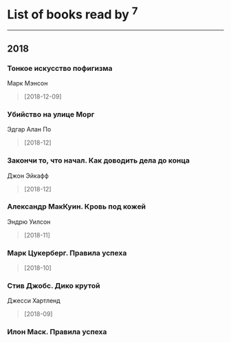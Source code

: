 # List of books read by [](https://plus.google.com/104289450206538776186)<sup>7</sup>
---

## 2018

### Тонкое искусство пофигизма
Марк Мэнсон
> [2018-12-09] 


### Убийство на улице Морг
Эдгар Алан По
> [2018-12] 


### Закончи то, что начал. Как доводить дела до конца
Джон Эйкафф
> [2018-12] 


### Александр МакКуин. Кровь под кожей
Эндрю Уилсон
> [2018-11] 


### Марк Цукерберг. Правила успеха
> [2018-10] 


### Стив Джобс. Дико крутой
Джесси Хартленд
> [2018-09] 


### Илон Маск. Правила успеха



